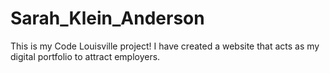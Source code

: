 # Sarah_Klein_Anderson

This is my Code Louisville project! I have created a website that acts as my digital portfolio to attract employers. 
